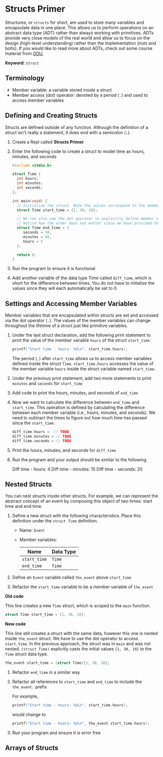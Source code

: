 # Structs Primer
Structures, or `structs` for short, are used to store many variables and encapsulate data in one place. This allows us to perform operations on an abstract data type (ADT) rather than always working with primitives. ADTs provide very close models of the real world and allow us to focus on the design (high-level understanding) rather than the implementation (nuts and bolts). If you would like to read more about ADTs, check out some course material from [ODU](https://www.cs.odu.edu/~zeil/cs361/latest/Public/adts/index.html),

**Keyword**: `struct`

## Terminology
- Member variable: a variable stored inside a struct
- Member access (dot) operator: denoted by a period (`.`) and used to access member variables

## Defining and Creating Structs
Structs are defined outside of any function. Although the definition of a struct isn't really a statement, it does end with a semicolon (`;`).

1. Create a Repl called **Structs Primer**

1. Enter the following code to create a struct to model time as hours, minutes, and seconds

    ```C
    #include <stdio.h>
    
    struct Time {
      int hours;
      int minutes;
      int seconds;
    };
    
    int main(void) {
      // Initialize the struct. Note the values correspond to the member variable positions.
      struct Time start_time = {1, 30, 10};

      // We can also use the dot operator to explicitly define member variables assignments
      // Notice how the order does not matter since we have provided the names for each member variable
      struct Time end_time = {
        .seconds = 30, 
        .minutes = 45,
        .hours = 5
      };
    
      return 0;
    }
    ```

1. Run the program to ensure it is functional

1. Add another variable of the data type Time called `diff_time`, which is short for the difference between times. You do not have to initialize the values since they will each automatically be set to 0.

## Settings and Accessing Member Variables
Member variables that are encapsulated within structs are set and accessed via the dot operator (`.`). The values of the member variables can change throughout the lifetime of a struct just like primitive variables.

1. Under the last struct declaration, add the following print statement to print the value of the member variable `hours` of the struct `start_time`

    ```C
    printf("Start time - hours: %d\n", start_time.hours);
    ```
    The period (`.`) after `start_time` allows us to access member variables defined inside the struct `Time`. `start_time.hours` accesses the value of the member variable `hours` inside the struct variable named `start_time`.

1. Under the previous print statement, add two more statements to print `minutes` and `seconds` for `start_time`

1. Add code to print the hours, minutes, and seconds of `end_time`

1. Now we want to calculate the difference between `end_time` and `start_time`. This operation is defined by calculating the difference between each member variable (i.e., hours, minutes, and seconds). We need to subtract the times to figure out how much time has passed since the `start_time`.

    ```C
    diff_time.hours =  // TODO
    diff_time.minutes = // TODO
    diff_time.seconds = // TODO
    ```

1. Print the hours, minutes, and seconds for `diff_time`

1. Run the program and your output should be similar to the following

    Diff time - hours: 4
    Diff time - minutes: 15
    Diff time - seconds: 20

## Nested Structs
You can nest structs inside other structs. For example, we can represent the abstract concept of an event by composing this object of two times: start time and end time.

1. Define a new struct with the following characteristics. Place this definition under the `struct Time` definition.

    - Name: `Event`
    - Member variables:

      | Name | Data Type |
      | - | - |
      |`start_time` | `Time` |
      |`end_time` | `Time` |

1. Define an `Event` variable called `the_event` above `start_time`

1. Refactor the `start_time` variable to be a member variable of `the_event`

  **Old code**
  
  This line creates a new `Time` struct, which is scoped to the `main` function.
  
  ```C
  struct Time start_time = {1, 30, 10};
  ```
  
  **New code**

  This line still creates a struct with the same data, however this one is nested inside `the_event` struct. We have to use the dot operator to access `start_time`. In the previous approach, the struct was in `main` and was not nested. `(struct Time)` explicitly casts the initial values `{1, 30, 10}` to the `Time` struct data type.
  
  ```C
  the_event.start_time = (struct Time){1, 30, 10};
  ```

1. Refactor `end_time` in a similar way

1. Refactor all references to `start_time` and `end_time` to include the `the_event.` prefix

   For example,

   ```C
   printf("Start time - hours: %d\n", start_time.hours);
   ```

   would change to

   ```C
   printf("Start time - hours: %d\n", the_event.start_time.hours);
   ```

1. Run your program and ensure it is error free

## Arrays of Structs
